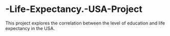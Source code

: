 # -Life-Expectancy.-USA-Project
This project explores the correlation between the level of education and life expectancy in the USA.
